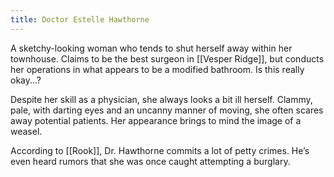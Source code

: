 ```yaml
---
title: Doctor Estelle Hawthorne
---
```


A sketchy-looking woman who tends to shut herself away within her townhouse. Claims to be the best surgeon in [[Vesper Ridge]], but conducts her operations in what appears to be a modified bathroom. Is this really okay...?

Despite her skill as a physician, she always looks a bit ill herself. Clammy, pale, with darting eyes and an uncanny manner of moving, she often scares away potential patients. Her appearance brings to mind the image of a weasel.

According to [[Rook]], Dr. Hawthorne commits a lot of petty crimes. He’s even heard rumors that she was once caught attempting a burglary.